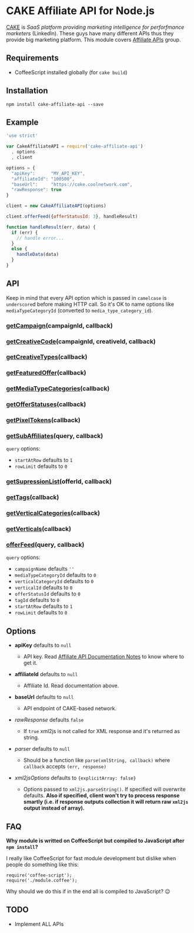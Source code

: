 CAKE Affiliate API for Node.js
=======================

[CAKE](http://getcake.com) is _SaaS platform providing marketing intelligence for perforfmance marketers_ (LinkedIn). These guys have many 
different APIs thus they provide big marketing platform. This module covers [Affiliate APIs](https://support.getcake.com/hc/en-us/sections/200129250-AFFILIATE-API-Documentation) group.

## Requirements

* CoffeeScript installed globally (for `cake build`)

## Installation

    npm install cake-affiliate-api --save

## Example

```js
'use strict'

var CakeAffiliateAPI = require('cake-affiliate-api')
  , options
  , client

options = {
  "apiKey":      "MY_API_KEY",
  "affiliateId": "100500",
  "baseUrl":     "https://cake.coolnetwork.com",
  "rawResponse": true
}

client = new CakeAffiliateAPI(options)

client.offerFeed({offerStatusId: 3}, handleResult)

function handleResult(err, data) {
  if (err) {
    // handle error...
  }
  else {
    handleData(data)
  }
}
```

## API

Keep in mind that every API option which is passed in `camelcase` is `underscore`d before making HTTP call. So it's OK to name options like `mediaTypeCategoryId` (converted to `media_type_category_id`).

### [getCampaign](https://support.getcake.com/hc/en-us/articles/200705940--Offers-GetCampaign-V2-Affiliate)(campaignId, callback)

### [getCreativeCode](https://support.getcake.com/hc/en-us/articles/200705950--Offers-GetCreativeCode-V2-Affiliate)(campaignId, creativeId, callback)

### [getCreativeTypes](https://support.getcake.com/hc/en-us/articles/200706350--Offers-GetCreativeTypes-V2-Affiliate)(callback)

### [getFeaturedOffer](https://support.getcake.com/hc/en-us/articles/200706360--Offers-GetFeaturedOffer-V2-Affiliate)(callback)

### [getMediaTypeCategories](https://support.getcake.com/hc/en-us/articles/200706370--Offers-GetMediaTypeCategories-V2-Affiliate)(callback)

### [getOfferStatuses](https://support.getcake.com/hc/en-us/articles/200706380--Offers-GetOfferStatuses-V2-Affiliate)(callback)

### [getPixelTokens](https://support.getcake.com/hc/en-us/articles/200705960--Offers-GetPixelTokens-V2-Affiliate)(callback)

### [getSubAffiliates](https://support.getcake.com/hc/en-us/articles/200706390--Offers-GetSubAffiliates-V2-Affiliate)(query, callback)

`query` options:

* `startAtRow` defaults to `1`
* `rowLimit` defaults to `0`

### [getSupressionList](https://support.getcake.com/hc/en-us/articles/200705970--Offers-GetSuppressionList-V2-Affiliate)(offerId, callback)

### [getTags](https://support.getcake.com/hc/en-us/articles/200706400--Offers-GetTags-V2-Affiliate)(callback)

### [getVerticalCategories](https://support.getcake.com/hc/en-us/articles/200705980--Offers-GetVerticalCategories-V2-Affiliate)(callback)

### [getVerticals](https://support.getcake.com/hc/en-us/articles/200705990--Offers-GetVerticals-V2-Affiliate)(callback)

### [offerFeed](https://support.getcake.com/hc/en-us/articles/200704910--Offers-OfferFeed-V4-Affiliate)(query, callback)

`query` options:

* `campaignName` defaults `''`
* `mediaTypeCategoryId` defaults to `0`
* `verticalCategoryId` defaults to `0`
* `verticalId` defaults to `0`
* `offerStatusId` defaults to `0`
* `tagId` defaults to `0`
* `startAtRow` defaults to `1`
* `rowLimit` defaults to `0`

## Options

* **apiKey** defaults to `null`

    * API key. Read [Affiliate API Documentation Notes](https://support.getcake.com/hc/en-us/articles/202456680-Affiliate-API-Documentation-Notes) to know where to get it.

* **affiliateId** defaults to `null`

    * Affiliate Id. Read documentation above.

* **baseUrl** defaults to `null`

    * API endpoint of CAKE-based network.

* _rawResponse_ defaults `false`

    * If `true` xml2js is not called for XML response and it's returned as string.

* _parser_ defaults to `null`

    * Should be a function like `parse(xmlString, callback)` where `callback` accepts `(err, response)`

* _xml2jsOptions_ defaults to `{explicitArray: false}`

    * Options passed to `xml2js.parseString()`. If specified will overwrite defaults. **Also if specified, client won't try to process response smartly (i.e. if response outputs collection it will return raw `xml2js` output instead of array).**

## FAQ

**Why module is writted on CoffeeScript but compiled to JavaScript after `npm install`?**

I really like CoffeeScript for fast module development but dislike when people do something like this:

    require('coffee-script');
    require('./module.coffee');

Why should we do this if in the end all is compiled to JavaScript? :wink:

## TODO

* Implement ALL APIs
